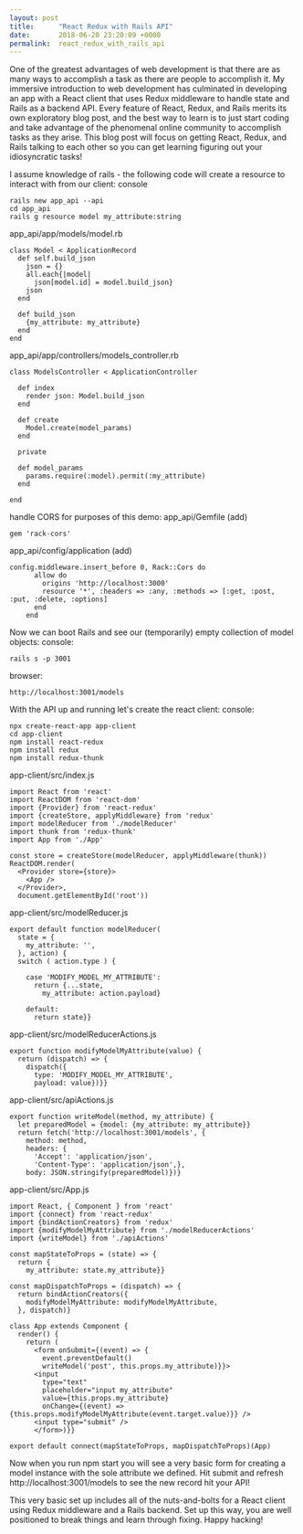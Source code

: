 ```yaml
---
layout: post
title:      "React Redux with Rails API"
date:       2018-06-20 23:20:09 +0000
permalink:  react_redux_with_rails_api
---
```



One of the greatest advantages of web development is that there are as many ways to accomplish a task as there are people to accomplish it. My immersive introduction to web development has culminated in developing an app with a React client that uses Redux middleware to handle state and Rails as a backend API. Every feature of React, Redux, and Rails merits its own exploratory blog post, and the best way to learn is to just start coding and take advantage of the phenomenal online community to accomplish tasks as they arise. This blog post will focus on getting React, Redux, and Rails talking to each other so you can get learning figuring out your idiosyncratic tasks!

I assume knowledge of rails - the following code will create a resource to interact with from our client:
console
```
rails new app_api --api
cd app_api
rails g resource model my_attribute:string
```
app_api/app/models/model.rb
```
class Model < ApplicationRecord
  def self.build_json
    json = {}
    all.each{|model|
      json[model.id] = model.build_json}
    json
  end

  def build_json
    {my_attribute: my_attribute}
  end
end
```
app_api/app/controllers/models_controller.rb
```
class ModelsController < ApplicationController
  
  def index
    render json: Model.build_json
  end

  def create
    Model.create(model_params)
  end

  private

  def model_params
    params.require(:model).permit(:my_attribute)
  end

end
```

handle CORS for purposes of this demo:
app_api/Gemfile (add)
```
gem 'rack-cors'
```
app_api/config/application (add)
```
config.middleware.insert_before 0, Rack::Cors do
      allow do
        origins 'http://localhost:3000'
        resource '*', :headers => :any, :methods => [:get, :post, :put, :delete, :options]
      end
    end
```

Now we can boot Rails and see our (temporarily) empty collection of model objects:
console:
```
rails s -p 3001
```
browser:
```
http://localhost:3001/models
```

With the API up and running let's create the react client:
console:
```
npx create-react-app app-client
cd app-client
npm install react-redux
npm install redux
npm install redux-thunk
```
app-client/src/index.js
```
import React from 'react'
import ReactDOM from 'react-dom'
import {Provider} from 'react-redux'
import {createStore, applyMiddleware} from 'redux'
import modelReducer from './modelReducer'
import thunk from 'redux-thunk'
import App from './App'

const store = createStore(modelReducer, applyMiddleware(thunk))
ReactDOM.render(
  <Provider store={store}>
    <App />
  </Provider>,
  document.getElementById('root'))
```
app-client/src/modelReducer.js
```
export default function modelReducer(
  state = {
    my_attribute: '',
  }, action) {
  switch ( action.type ) {

    case 'MODIFY_MODEL_MY_ATTRIBUTE':
      return {...state,
        my_attribute: action.payload}

    default:
      return state}}
```
app-client/src/modelReducerActions.js
```
export function modifyModelMyAttribute(value) {
  return (dispatch) => {
    dispatch({
      type: 'MODIFY_MODEL_MY_ATTRIBUTE',
      payload: value})}}
```
app-client/src/apiActions.js
```
export function writeModel(method, my_attribute) {
  let preparedModel = {model: {my_attribute: my_attribute}}
  return fetch('http://localhost:3001/models', {
    method: method,
    headers: {
      'Accept': 'application/json',
      'Content-Type': 'application/json',},
    body: JSON.stringify(preparedModel)})}
```
app-client/src/App.js
```
import React, { Component } from 'react'
import {connect} from 'react-redux'
import {bindActionCreators} from 'redux'
import {modifyModelMyAttribute} from './modelReducerActions'
import {writeModel} from './apiActions'

const mapStateToProps = (state) => {
  return {
    my_attribute: state.my_attribute}}

const mapDispatchToProps = (dispatch) => {
  return bindActionCreators({
    modifyModelMyAttribute: modifyModelMyAttribute,
  }, dispatch)}

class App extends Component {
  render() {
    return (
      <form onSubmit={(event) => {
        event.preventDefault()
        writeModel('post', this.props.my_attribute)}}>
      <input
        type="text"
        placeholder="input my_attribute"
        value={this.props.my_attribute}
        onChange={(event) => {this.props.modifyModelMyAttribute(event.target.value)}} />
      <input type="submit" />
      </form>)}}

export default connect(mapStateToProps, mapDispatchToProps)(App)
```

Now when you run npm start you will see a very basic form for creating a model instance with the sole attribute we defined. Hit submit and refresh http://localhost:3001/models to see the new record hit your API!

This very basic set up includes all of the nuts-and-bolts for a React client using Redux middleware and a Rails backend. Set up this way, you are well positioned to break things and learn through fixing. Happy hacking!
